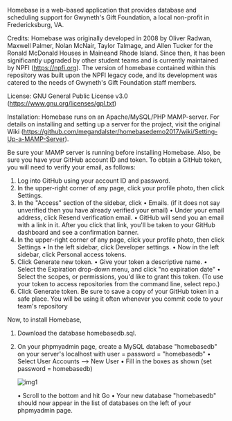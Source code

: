 Homebase is a web-based application that provides database and scheduling support
for Gwyneth's Gift Foundation, a local non-profit in Fredericksburg, VA. 

Credits: Homebase was originally developed in 2008 by Oliver Radwan, Maxwell Palmer, Nolan
McNair, Taylor Talmage, and Allen Tucker for the Ronald McDonald Houses in Maineand Rhode
Island. Since then, it has been significantly upgraded by other student teams and is
currently maintained by NPFI (https://npfi.org). The version of homebase contained within
this repository was built upon the NPFI legacy code, and its development was catered to the
needs of Gwyneth's Gift Foundation staff members.

License: GNU General Public License v3.0 (https://www.gnu.org/licenses/gpl.txt)

Installation: Homebase runs on an Apache/MySQL/PHP MAMP-server. For details on
installing and setting up a server for the project, visit the original Wiki
(https://github.com/megandalster/homebasedemo2017/wiki/Setting-Up-a-MAMP-Server).

Be sure your MAMP server is running before installing Homebase. Also, be sure you
have your GitHub account ID and token. To obtain a GitHub token, you will need to
verify your email, as follows:

  1) Log into GitHub using your account ID and password.
  2) In the upper-right corner of any page, click your profile photo, then click Settings.
  3) In the "Access" section of the sidebar, click
     • Emails. (if it does not say unverified then you have already verified your email)
     • Under your email address, click Resend verification email.
     • GitHub will send you an email with a link in it. After you click that link, you'll be
       taken to your GitHub dashboard and see a confirmation banner.
  4) In the upper-right corner of any page, click your profile photo, then click Settings
     • In the left sidebar, click Developer settings.
     • Now in the left sidebar, click Personal access tokens.
  5) Click Generate new token.
     • Give your token a descriptive name.
     • Select the Expiration drop-down menu, and click "no expiration date"
     • Select the scopes, or permissions, you'd like to grant this token.
       (To use your token to access repositories from the command line, select repo.)
  6) Click Generate token. Be sure to save a copy of your GitHub token in a safe place. 
     You will be using it often whenever you commit code to your team's repository
     
Now, to install Homebase,

  1) Download the database homebasedb.sql.
  2) On your phpmyadmin page, create a MySQL database "homebasedb" on your server's
     localhost with user = password = "homebasedb"
     • Select User Accounts --> New User
     • Fill in the boxes as shown (set password = homebasedb)

     ![img1](https://user-images.githubusercontent.com/73240609/205680150-b4d99607-ba54-4f17-9f98-34d53092724b.png)

     • Scroll to the bottom and hit Go
     • Your new database "homebasedb" should now appear in the list of databases on the left of your phpmyadmin page.
